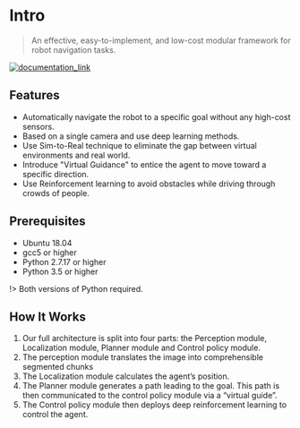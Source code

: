 # Intro

> An effective, easy-to-implement, and low-cost modular framework for robot navigation tasks.


[![documentation_link](https://img.shields.io/badge/docs-online-brightgreen.svg)](https://kaichen1008.github.io/Vision-Based-Autonomous-Navigation-Robot)

## Features

- Automatically navigate the robot to a specific goal without any high-cost sensors.
- Based on a single camera and use deep learning methods.
- Use Sim-to-Real technique to eliminate the gap between virtual environments and real world.
- Introduce "Virtual Guidance" to entice the agent to move toward a specific direction.
- Use Reinforcement learning to avoid obstacles while driving through crowds of people.

## Prerequisites

- Ubuntu 18.04
- gcc5 or higher
- Python 2.7.17 or higher
- Python 3.5 or higher

!> Both versions of Python required.

## How It Works

<!-- ![](https://i.imgur.com/fd0u5ws.png) -->

1. Our full architecture is split into four parts: the Perception module, Localization module, Planner module and Control policy module.
2.  The perception module translates the image into comprehensible segmented chunks
3. The Localization module calculates the agent’s position.
4. The Planner module generates a path leading to the goal. This path is then communicated to the control policy module via a “virtual guide”. 
5. The Control policy module then deploys deep reinforcement learning to control the agent. 

